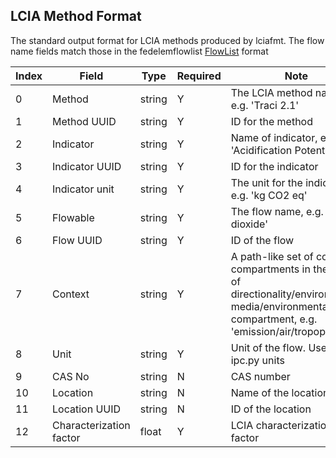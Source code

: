 ## LCIA Method Format

The standard output format for LCIA methods produced by lciafmt.
The flow name fields match those in the fedelemflowlist [FlowList](https://github.com/USEPA/Federal-LCA-Commons-Elementary-Flow-List/blob/master/format%20specs/FlowList.md) format

 Index | Field | Type | Required |  Note |
| ---- | ------ |  ---- | ---------| -----  |
 0 | Method | string | Y | The LCIA method name, e.g. 'Traci 2.1' |
 1 | Method UUID | string | Y | ID for the method  |
 2 | Indicator | string | Y | Name of indicator, e.g. 'Acidification Potential' |
 3 | Indicator UUID| string | Y | ID for the indicator |
 4 | Indicator unit | string | Y | The unit for the indicator, e.g. 'kg CO2 eq' |
 5 | Flowable | string | Y | The flow name, e.g. 'Sulfur dioxide' |
 6 | Flow UUID | string | Y | ID of the flow |
 7 | Context | string | Y | A path-like set of context compartments in the form of directionality/environmental media/environmental compartment, e.g. 'emission/air/tropophere' |
 8 | Unit | string | Y | Unit of the flow. Uses olca-ipc.py units
 9 | CAS No | string | N | CAS number
 10 | Location | string | N | Name of the location
 11 | Location UUID | string | N | ID of the location
 12 | Characterization factor | float | Y | LCIA characterization factor
